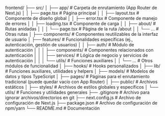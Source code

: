 frontend/
├── src/
│   ├── app/                  # Carpeta de enrutamiento (App Router de Next.js)
│   │   ├── page.tsx          # Página principal
│   │   ├── layout.tsx        # Componente de diseño global
│   │   ├── error.tsx         # Componente de manejo de errores
│   │   ├── loading.tsx       # Componente de carga
│   │   ├── about/            # Rutas anidadas
│   │   │   └── page.tsx      # Página de la ruta /about
│   │   └── ...               # Otras rutas
│   ├── components/           # Componentes reutilizables de la interfaz de usuario
│   ├── features/             # Funcionalidades específicas (ej., autenticación, gestión de usuarios)
│   │   ├── auth/             # Módulo de autenticación
│   │   │   ├── components/   # Componentes relacionados con autenticación
│   │   │   ├── services/     # Lógica de negocio y servicios de autenticación
│   │   │   └── utils/        # Funciones auxiliares
│   │   └── ...               # Otros módulos de funcionalidad
│   ├── hooks/                # Hooks personalizados
│   ├── lib/                  # Funciones auxiliares, utilidades y helpers
│   ├── models/               # Modelos de datos y tipos TypeScript
│   ├── pages/                # Páginas para el enrutamiento tradicional (puede quedar vacío con App Router)
│   ├── public/               # Archivos estáticos
│   ├── styles/               # Archivos de estilos globales y específicos
│   └── utils/                # Funciones y utilidades generales
├── .gitignore                # Archivo para ignorar archivos/directorios en git
├── next.config.js            # Archivo de configuración de Next.js
├── package.json              # Archivo de configuración de npm/yarn
└── README.md                 # Documentación